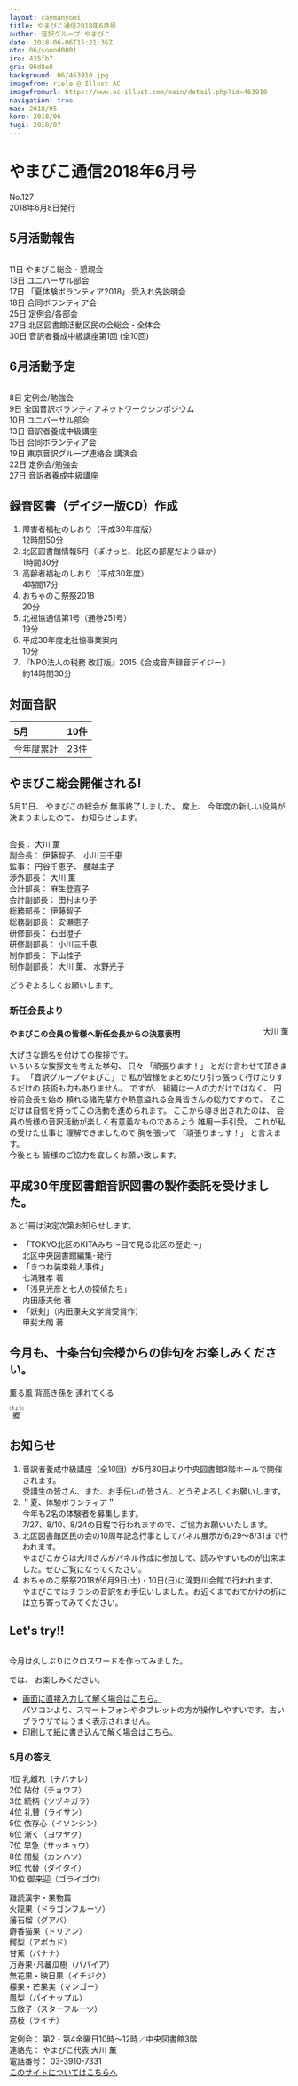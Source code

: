 ```yaml
---
layout: caymanyomi
title: やまびこ通信2018年6月号
author: 音訳グループ やまびこ
date: 2018-06-06T15:21:36Z
oto: 06/sound0001
iro: 435fb7
gra: 96d8e8
background: 06/463910.jpg
imagefrom: riele @ Illust AC
imagefromurl: https://www.ac-illust.com/main/detail.php?id=463910
navigation: true
mae: 2018/05
kore: 2018/06
tugi: 2018/07
---
```

   

# <span data-dur="4.563" data-begin="2.050">やまびこ通信2018年6月号</span>

<span data-dur="2.667" data-begin="6.613">No.127</span>  
<span data-dur="4.374" data-begin="9.280">2018年6月8日発行</span>
<!--span data-dur="1.64" data-begin="13.654">読み上げ時間：</span>
<span data-dur="2.464" data-begin="15.294">約10分</span-->

## <span data-dur="2.69" data-begin="17.758">5月活動報告</span>

<img class="migi" src="media/06/cut1.png" alt="" />

<span data-dur="1.544" data-begin="20.448">11日</span>
<span data-dur="3.173" data-begin="21.992">やまびこ総会・懇親会</span>  
<span data-dur="1.526" data-begin="25.165">13日</span>
<span data-dur="2.284" data-begin="26.691">ユニバーサル部会</span>  
<span data-dur="1.52" data-begin="28.975">17日</span>
<span data-dur="3.154" data-begin="30.495">「夏体験ボランティア2018」</span>
<span data-dur="2.645" data-begin="33.649">受入れ先説明会</span>  
<span data-dur="1.594" data-begin="36.294">18日</span>
<span data-dur="2.566" data-begin="37.888">合同ボランティア会</span>  
<span data-dur="1.57" data-begin="40.454">25日</span>
<span data-dur="2.817" data-begin="42.024">定例会/各部会</span>  
<span data-dur="1.721" data-begin="44.841">27日</span>
<span data-dur="5.764" data-begin="46.562">北区図書館活動区民の会総会・全体会</span>  
<span data-dur="1.52" data-begin="52.326">30日</span>
<span data-dur="4.17" data-begin="53.846">音訳者養成中級講座第1回</span>
<span data-dur="3.084" data-begin="58.016">(全10回)</span>  

## <span data-dur="2.693" data-begin="61.100">6月活動予定</span>

<img class="migi" src="media/06/cut2.png" alt="" />

<span data-dur="1.08" data-begin="63.793">8日</span>
<span data-dur="2.913" data-begin="64.873">定例会/勉強会</span>  
<span data-dur="1.198" data-begin="67.786">9日</span>
<span data-dur="4.82" data-begin="68.984">全国音訳ボランティアネットワークシンポジウム</span>  
<span data-dur="1.025" data-begin="73.804">10日</span>
<span data-dur="2.284" data-begin="74.829">ユニバーサル部会</span>  
<span data-dur="1.526" data-begin="77.113">13日</span>
<span data-dur="3.579" data-begin="78.639">音訳者養成中級講座</span>  
<span data-dur="1.388" data-begin="82.218">15日</span>
<span data-dur="2.566" data-begin="83.606">合同ボランティア会</span>  
<span data-dur="1.446" data-begin="86.172">19日</span>
<span data-dur="3.079" data-begin="87.618">東京音訳グループ連絡会</span>
<span data-dur="1.813" data-begin="90.697">講演会</span>  
<span data-dur="1.636" data-begin="92.510">22日</span>
<span data-dur="2.913" data-begin="94.146">定例会/勉強会</span>  
<span data-dur="1.721" data-begin="97.059">27日</span>
<span data-dur="4.63" data-begin="98.780">音訳者養成中級講座</span>

## <span data-dur="1.55" data-begin="103.410">録音図書</span><span data-dur="2.018" data-begin="104.960">（デイジー版CD）</span><span data-dur="1.775" data-begin="106.978">作成</span>

<!--span data-dur="1.648" data-begin="108.753">7件</span-->
1. <span data-dur="2.208" data-begin="111.337">障害者福祉のしおり</span><span data-dur="2.332" data-begin="113.545">（平成30年度版）</span>  
<span data-dur="3.034" data-begin="115.877">12時間50分</span>
2. <span data-dur="3.111" data-begin="119.643">北区図書館情報5月</span><span data-dur="1.087" data-begin="122.754">（ぽけっと、</span><span data-dur="1.742" data-begin="123.841">北区の部屋だより</span><span data-dur="0.95" data-begin="125.583">ほか）</span>  
<span data-dur="2.962" data-begin="126.533">1時間30分</span>
3. <span data-dur="2.059" data-begin="130.489">高齢者福祉のしおり</span><span data-dur="2.021" data-begin="132.548">（平成30年度）</span>  
<span data-dur="2.895" data-begin="134.569">4時間17分</span>
4. <span data-dur="3.076" data-begin="138.371">おちゃのこ祭祭2018</span>  
<span data-dur="2.183" data-begin="141.447">20分</span>
5. <span data-dur="2.519" data-begin="144.423">北視協通信第1号</span><span data-dur="2.606" data-begin="146.942">（通巻251号）</span>  
<span data-dur="2.361" data-begin="149.548">19分</span>
6. <span data-dur="4.166" data-begin="152.902">平成30年度北社協事業案内</span>  
<span data-dur="2.061" data-begin="157.068">10分</span>
7. <span data-dur="3.401" data-begin="159.980">『NPO法人の税務 改訂版』</span><span data-dur="1.588" data-begin="163.381">2015</span><span data-dur="3.591" data-begin="164.969">｟合成音声録音デイジー｠</span>  
<span data-dur="4.148" data-begin="168.560">約14時間30分</span>

## <span data-dur="2.068" data-begin="172.708">対面音訳</span>

|<span data-dur="1.151" data-begin="174.776">5月</span>|<span data-dur="1.686" data-begin="175.927">10件</span>|
|:---|---:|
|<span data-dur="1.785" data-begin="177.613">今年度累計</span>|<span data-dur="3.234" data-begin="179.398">23件</span>|

## <span data-dur="3.459" data-begin="182.632">やまびこ総会開催される!</span>

<span data-dur="2.059" data-begin="186.091">5月11日、</span>
<span data-dur="1.988" data-begin="188.150">やまびこの総会が</span>
<span data-dur="3.29" data-begin="190.138">無事終了しました。</span>
<span data-dur="1.306" data-begin="193.428">席上、</span>
<span data-dur="3.723" data-begin="194.734">今年度の新しい役員が決まりましたので、</span>
<span data-dur="2.866" data-begin="198.457">お知らせします。</span>

<img class="migi" src="media/06/cut3.png" alt="" />

<span data-dur="1.203" data-begin="201.323">会長：</span>
<span data-dur="2.453" data-begin="202.526">大川 薫</span>  
<span data-dur="1.392" data-begin="204.979">副会長：</span>
<span data-dur="1.518" data-begin="206.371">伊藤智子、</span>
<span data-dur="2.455" data-begin="207.889">小川三千恵</span>  
<span data-dur="1.008" data-begin="210.344">監事：</span>
<span data-dur="1.717" data-begin="211.352">円谷千恵子、</span>
<span data-dur="2.48" data-begin="213.069">腰越圭子</span>  
<span data-dur="1.615" data-begin="215.549">渉外部長：</span>
<span data-dur="2.453" data-begin="217.164">大川 薫</span>  
<span data-dur="1.495" data-begin="219.617">会計部長：</span>
<span data-dur="2.385" data-begin="221.112">麻生登喜子</span>  
<span data-dur="1.764" data-begin="223.497">会計副部長：</span>
<span data-dur="2.297" data-begin="225.261">田村まり子</span>  
<span data-dur="1.503" data-begin="227.558">総務部長：</span>
<span data-dur="2.368" data-begin="229.061">伊藤智子</span>  
<span data-dur="1.734" data-begin="231.429">総務副部長：</span>
<span data-dur="2.381" data-begin="233.163">安瀬恵子</span>  
<span data-dur="1.547" data-begin="235.544">研修部長：</span>
<span data-dur="2.391" data-begin="237.091">石田澄子</span>  
<span data-dur="1.8" data-begin="239.482">研修副部長：</span>
<span data-dur="2.455" data-begin="241.282">小川三千恵</span>  
<span data-dur="1.655" data-begin="243.737">制作部長：</span>
<span data-dur="2.625" data-begin="245.392">下山桂子</span>  
<span data-dur="1.884" data-begin="248.017">制作副部長：</span>
<span data-dur="1.603" data-begin="249.901">大川 薫、</span>
<span data-dur="2.367" data-begin="251.504">水野光子</span>

<span data-dur="3.288" data-begin="253.871">どうぞよろしくお願いします。</span>

### <span data-dur="1.98" data-begin="259.209">新任会長より</span>

<span style="float: right;" data-dur="2.103" data-begin="261.189">大川 薫</span>

#### <span data-dur="6.455" data-begin="263.292">やまびこの会員の皆様へ新任会長からの決意表明</span>

<span data-dur="4.401" data-begin="269.747">大げさな題名を付けての挨拶です。</span>  
<span data-dur="3.111" data-begin="274.148">いろいろな挨拶文を考えた挙句、</span>
<span data-dur="1.127" data-begin="277.259">只々</span>
<span data-dur="1.515" data-begin="278.386">「頑張ります！」</span>
<span data-dur="3.602" data-begin="279.901">とだけ言わせて頂きます。</span>
<span data-dur="2.33" data-begin="283.503">「音訳グループやまびこ」で</span>
<span data-dur="4.96" data-begin="285.833">私が皆様をまとめたり引っ張って行けたりするだけの</span>
<span data-dur="3.197" data-begin="290.793">技術も力もありません。</span>
<span data-dur="1.158" data-begin="293.990">ですが、</span>
<span data-dur="3.296" data-begin="295.148">組織は一人の力だけではなく、</span>
<span data-dur="2.58" data-begin="298.444">円谷前会長を始め</span>
<span data-dur="5.427" data-begin="301.024">頼れる諸先輩方や熱意溢れる会員皆さんの総力ですので、</span>
<span data-dur="5.871" data-begin="306.451">そこだけは自信を持ってこの活動を進められます。</span>
<span data-dur="2.332" data-begin="312.322">ここから導き出されたのは、</span>
<span data-dur="5.053" data-begin="314.654">会員の皆様の音訳活動が楽しく有意義なものであるよう</span>
<span data-dur="3.651" data-begin="319.707">雑用一手引受。</span>
<span data-dur="3.02" data-begin="323.358">これが私の受けた仕事と</span>
<span data-dur="1.914" data-begin="326.378">理解できましたので</span>
<span data-dur="1.518" data-begin="328.292">胸を張って</span>
<span data-dur="1.733" data-begin="329.810">「頑張りまっす！」</span>
<span data-dur="2.588" data-begin="331.543">と言えます。</span>  
<span data-dur="1.292" data-begin="334.131">今後とも</span>
<span data-dur="4.819" data-begin="335.423">皆様のご協力を宜しくお願い致します。</span>

## <span data-dur="2.021" data-begin="342.292">平成30年度</span><span data-dur="2.297" data-begin="344.313">図書館音訳図書の</span><span data-dur="3.158" data-begin="346.610">製作委託を受けました。</span>

<span data-dur="4.948" data-begin="349.768">あと1冊は決定次第お知らせします。</span>

- <span data-dur="12.583" data-begin="354.716">「TOKYO北区のKITAみち</span><span data-dur="2.841" data-begin="367.299">～目で見る北区の歴史～」</span>  
<span data-dur="2.036" data-begin="370.140">北区中央図書館</span><span data-dur="2.63" data-begin="372.176">編集･発行</span>
- <span data-dur="2.453" data-begin="374.806">「きつね装束殺人事件」</span>  
<span data-dur="2.782" data-begin="377.259">七滝雅孝 著</span>
- <span data-dur="3.097" data-begin="380.041">「浅見光彦と七人の探偵たち」</span>  
<span data-dur="2.922" data-begin="383.138">内田康夫他 著</span>
- <span data-dur="1.228" data-begin="386.060">「妖剣」</span><span data-dur="2.986" data-begin="387.288">（内田康夫文学賞受賞作）</span>  
<span data-dur="3.069" data-begin="390.274">甲斐太朗 著</span>

## <span data-dur="1.315" data-begin="393.343">今月も、</span><span data-dur="4.685" data-begin="394.658">十条台句会様からの俳句をお楽しみください。</span>

<span data-dur="12.641" data-begin="401.043">薫る風
背高き孫を
連れてくる</span>

<span class="haigo" data-dur="2.396" data-begin="413.684"><ruby>郷<rt>(きょう)</rt></ruby></span>

## <span data-dur="1.678" data-begin="416.080">お知らせ</span>

1. <span data-dur="3.079" data-begin="418.695">音訳者養成中級講座</span><span data-dur="1.535" data-begin="421.774">（全10回）</span><span data-dur="7.569" data-begin="423.309">が5月30日より中央図書館3階ホールで開催されます。</span>  
<span data-dur="1.968" data-begin="430.878">受講生の皆さん、</span><span data-dur="0.945" data-begin="432.846">また、</span><span data-dur="1.797" data-begin="433.791">お手伝いの皆さん、</span><span data-dur="3.289" data-begin="435.588">どうぞよろしくお願いします。</span>
2. <span data-dur="0.981" data-begin="440.959">＂夏、</span><span data-dur="2.266" data-begin="441.940">体験ボランティア＂</span>  
<span data-dur="5.138" data-begin="444.206">今年も2名の体験者を募集します。</span>  
<span data-dur="2.249" data-begin="449.344">7/27、</span><span data-dur="1.715" data-begin="451.593">8/10、</span><span data-dur="3.849" data-begin="453.308">8/24の日程で行われますので、</span><span data-dur="3.299" data-begin="457.157">ご協力お願いいたします。</span>
3. <span data-dur="2.937" data-begin="462.800">北区図書館区民の会の</span><span data-dur="2.567" data-begin="465.737">10周年記念行事として</span><span data-dur="7.38" data-begin="468.304">パネル展示が6/29～8/31まで行われます。</span>  
<span data-dur="4.471" data-begin="475.684">やまびこからは大川さんがパネル作成に参加して、</span><span data-dur="3.148" data-begin="480.155">読みやすいものが出来ました。</span><span data-dur="3.143" data-begin="483.303">ぜひご覧になってください。</span>
4. <span data-dur="3.157" data-begin="488.703">おちゃのこ祭祭2018が</span><span data-dur="7.279" data-begin="491.860">6月9日(土)・10日(日)に滝野川会館で行われます。</span>  
<span data-dur="4.919" data-begin="499.139">やまびこではチラシの音訳をお手伝いしました。</span><span data-dur="2.415" data-begin="504.058">お近くまでおでかけの折には</span><span data-dur="4.772" data-begin="506.473">立ち寄ってみてください。</span>

## <span data-dur="1.963" data-begin="511.245">Let's try!!</span>

<img class="migi" src="media/06/cut4.png" alt="" />

<span data-dur="5.975" data-begin="513.208">今月は久しぶりにクロスワードを作ってみました。</span>
<!--span data-dur="3.013" data-begin="519.183">問題の読み上げは省略</span-->

<span data-dur="0.94" data-begin="522.196">では、</span>
<span data-dur="3.811" data-begin="523.136">お楽しみください。</span>

- <a href="https://o-yamabiko.github.io/06puzzle/" target="_blank">画面に直接入力して解く場合はこちら。</a>  
パソコンより、スマートフォンやタブレットの方が操作しやすいです。古いブラウザではうまく表示されません。
- <a href="https://o-yamabiko.github.io/media/06/puzzle.pdf" target="_blank">印刷して紙に書き込んで解く場合はこちら。</a>

### <span data-dur="2.207" data-begin="526.947">5月の答え</span>

<span data-dur="1.013" data-begin="529.154">1位</span>
<span data-dur="1.584" data-begin="530.167">乳離れ（チバナレ）</span>  
<span data-dur="0.869" data-begin="531.751">2位</span>
<span data-dur="1.586" data-begin="532.620">貼付（チョウフ）</span>  
<span data-dur="1.066" data-begin="534.206">3位</span>
<span data-dur="1.811" data-begin="535.272">続柄（ツヅキガラ）</span>  
<span data-dur="1.011" data-begin="537.083">4位</span>
<span data-dur="1.734" data-begin="538.094">礼賛（ライサン）</span>  
<span data-dur="0.914" data-begin="539.828">5位</span>
<span data-dur="1.782" data-begin="540.742">依存心（イソンシン）</span>  
<span data-dur="1.029" data-begin="542.524">6位</span>
<span data-dur="1.747" data-begin="543.553">漸く（ヨウヤク）</span>  
<span data-dur="0.95" data-begin="545.300">7位</span>
<span data-dur="1.732" data-begin="546.250">早急（サッキュウ）</span>  
<span data-dur="1.02" data-begin="547.982">8位</span>
<span data-dur="1.694" data-begin="549.002">間髪（カンハツ）</span>  
<span data-dur="0.975" data-begin="550.696">9位</span>
<span data-dur="1.719" data-begin="551.671">代替（ダイタイ）</span>  
<span data-dur="1.008" data-begin="553.390">10位</span>
<span data-dur="1.885" data-begin="554.398">御来迎（ゴライゴウ）</span>

<span data-dur="3.136" data-begin="556.283">難読漢字・果物篇</span>  
<span data-dur="2.231" data-begin="559.419">火龍果（ドラゴンフルーツ）</span>  
<span data-dur="1.578" data-begin="561.650">藩石榴（グアバ）</span>  
<span data-dur="1.712" data-begin="563.228">麝香猫果（ドリアン）</span>  
<span data-dur="1.665" data-begin="564.940">鰐梨（アボカド）</span>  
<span data-dur="1.565" data-begin="566.605">甘蕉（バナナ）</span>  
<span data-dur="1.619" data-begin="568.170">万寿果･凡蕃瓜樹（パパイア）</span>  
<span data-dur="1.665" data-begin="569.789">無花果・映日果（イチジク）</span>  
<span data-dur="1.629" data-begin="571.454">檬果・芒果実（マンゴー）</span>  
<span data-dur="1.786" data-begin="573.083">鳳梨（パイナップル）</span>  
<span data-dur="2.074" data-begin="574.869">五斂子（スターフルーツ）</span>  
<span data-dur="1.565" data-begin="576.943">茘枝（ライチ）</span>

<span data-dur="1.272" data-begin="578.508">定例会：</span>
<span data-dur="6.695" data-begin="579.780">第2・第4金曜日10時～12時／中央図書館3階</span>  
<span data-dur="1.447" data-begin="586.475">連絡先：</span>
<span data-dur="3.481" data-begin="587.922">やまびこ代表 大川 薫</span>  
<span data-dur="1.627" data-begin="591.403">電話番号：</span>
<span data-dur="4.069" data-begin="593.030">03-3910-7331</span>  
<span data-dur="2.525" data-begin="597.099"><a href="mailto:ymbk2016ml@gmail.com?Subject=やまびこウェブサイトについて" data-dur="2.281" data-begin="599.624">このサイトについてはこちらへ</a></span>
<!--span data-dur="6.618" data-begin="601.905">以上でやまびこ通信2018年6月号を終わります。</span-->
